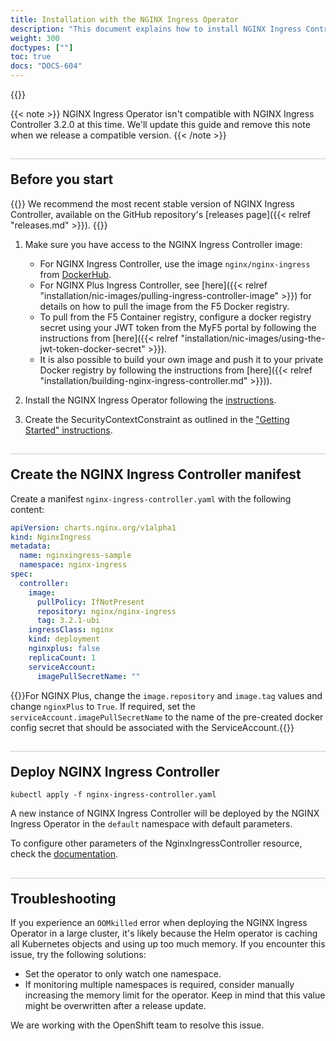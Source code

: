 ```yaml
---
title: Installation with the NGINX Ingress Operator
description: "This document explains how to install NGINX Ingress Controller in your Kubernetes cluster using NGINX Ingress Operator."
weight: 300
doctypes: [""]
toc: true
docs: "DOCS-604"
---
```


{{<custom-styles>}}

<style>
h2 {
  border-top: 1px solid #ccc;
  padding-top:20px;
}
</style>

{{< note >}}
NGINX Ingress Operator isn't compatible with NGINX Ingress Controller 3.2.0 at this time.  We'll update this guide and remove this note when we release a compatible version.
{{< /note >}}

## Before you start

{{<note>}} We recommend the most recent stable version of NGINX Ingress Controller, available on the GitHub repository's [releases page]({{< relref "releases.md" >}}). {{</note>}}

1. Make sure you have access to the NGINX Ingress Controller image:

    - For NGINX Ingress Controller, use the image `nginx/nginx-ingress` from [DockerHub](https://hub.docker.com/r/nginx/nginx-ingress).
    - For NGINX Plus Ingress Controller, see [here]({{< relref "installation/nic-images/pulling-ingress-controller-image" >}}) for details on how to pull the image from the F5 Docker registry.
    - To pull from the F5 Container registry, configure a docker registry secret using your JWT token from the MyF5 portal by following the instructions from [here]({{< relref "installation/nic-images/using-the-jwt-token-docker-secret" >}}).
    - It is also possible to build your own image and push it to your private Docker registry by following the instructions from [here]({{< relref "installation/building-nginx-ingress-controller.md" >}})).

2. Install the NGINX Ingress Operator following the [instructions](https://github.com/nginxinc/nginx-ingress-helm-operator/blob/v1.4.1/docs/installation.md).
3. Create the SecurityContextConstraint as outlined in the ["Getting Started" instructions](https://github.com/nginxinc/nginx-ingress-helm-operator/blob/v1.4.1/README.md#getting-started).

## Create the NGINX Ingress Controller manifest

Create a manifest `nginx-ingress-controller.yaml` with the following content:

```yaml
apiVersion: charts.nginx.org/v1alpha1
kind: NginxIngress
metadata:
  name: nginxingress-sample
  namespace: nginx-ingress
spec:
  controller:
    image:
      pullPolicy: IfNotPresent
      repository: nginx/nginx-ingress
      tag: 3.2.1-ubi
    ingressClass: nginx
    kind: deployment
    nginxplus: false
    replicaCount: 1
    serviceAccount:
      imagePullSecretName: ""
```

{{<note>}}For NGINX Plus, change the `image.repository` and `image.tag` values and change `nginxPlus` to `True`. If required, set the `serviceAccount.imagePullSecretName` to the name of the pre-created docker config secret that should be associated with the ServiceAccount.{{</note>}}

## Deploy NGINX Ingress Controller

```shell
kubectl apply -f nginx-ingress-controller.yaml
```

A new instance of NGINX Ingress Controller will be deployed by the NGINX Ingress Operator in the `default` namespace with default parameters.

To configure other parameters of the NginxIngressController resource, check the [documentation](https://github.com/nginxinc/nginx-ingress-helm-operator/blob/v1.4.1/docs/nginx-ingress-controller.md).

## Troubleshooting

If you experience an `OOMkilled` error when deploying the NGINX Ingress Operator in a large cluster, it's likely because the Helm operator is caching all Kubernetes objects and using up too much memory. If you encounter this issue, try the following solutions:

- Set the operator to only watch one namespace.
- If monitoring multiple namespaces is required, consider manually increasing the memory limit for the operator. Keep in mind that this value might be overwritten after a release update.

We are working with the OpenShift team to resolve this issue.
